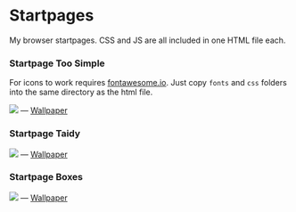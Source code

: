# Startpages 

My browser startpages. CSS and JS are all included in one HTML file each.

### Startpage Too Simple

For icons to work requires [fontawesome.io](http://fontawesome.io). Just copy `fonts` and `css` folders into the same directory as the html file.

<img src="https://i.imgur.com/j98eWzJ.png" border="0" />
— <a href="https://i.imgur.com/LmgkQOe.jpg" target="_blank">Wallpaper</a>

### Startpage Taidy

<img src="http://i.imgur.com/WBH78H5.jpg" border="0" />
— <a href="http://i.imgur.com/uM2ozu2.jpg" target="_blank">Wallpaper</a>

### Startpage Boxes

<img src="http://i.imgur.com/LgVQ5vQ.jpg" border="0" />
— <a href="http://i.imgur.com/a2PBUC1.jpg" target="_blank">Wallpaper</a>
